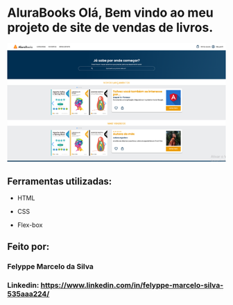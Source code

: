 # AluraBooks Olá, Bem vindo ao meu projeto de site de vendas de livros.

![image](https://github.com/felyppe1201/AluraBook/blob/main/assets/site.png)

## Ferramentas utilizadas:

* HTML

* CSS

* Flex-box

## Feito por:

### Felyppe Marcelo da Silva

### Linkedin: https://www.linkedin.com/in/felyppe-marcelo-silva-535aaa224/
